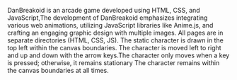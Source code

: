 DanBreakoid is an arcade game developed using HTML, CSS, and JavaScript,The development of DanBreakoid emphasizes integrating various web animations, utilizing JavaScript libraries like Anime.js, and crafting an engaging graphic design with multiple images.
All pages are in separate directories (HTML, CSS, JS). The static character is drawn in the top left within the canvas boundaries.
The character is moved left to right and up and down with the arrow keys.The character only moves when a key is pressed; otherwise, it remains stationary
The character remains within the canvas boundaries at all times.
